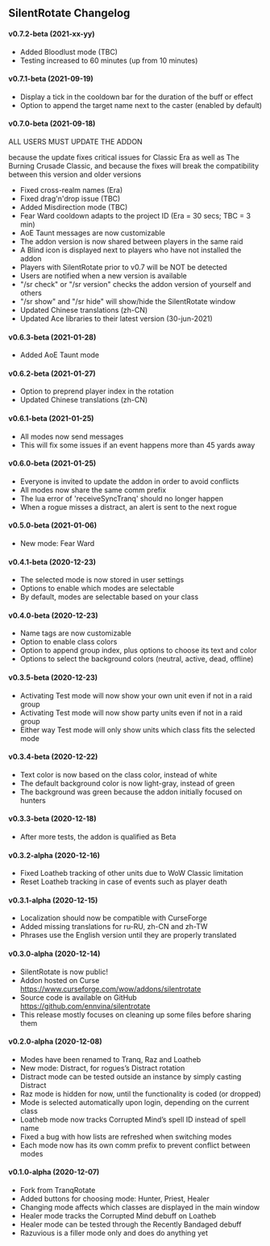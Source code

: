 ## SilentRotate Changelog

#### v0.7.2-beta (2021-xx-yy)

- Added Bloodlust mode (TBC)
- Testing increased to 60 minutes (up from 10 minutes)

#### v0.7.1-beta (2021-09-19)

- Display a tick in the cooldown bar for the duration of the buff or effect
- Option to append the target name next to the caster (enabled by default)

#### v0.7.0-beta (2021-09-18)

ALL USERS MUST UPDATE THE ADDON

because the update fixes critical issues for Classic Era as well as
The Burning Crusade Classic, and because the fixes will break the
compatibility between this version and older versions

- Fixed cross-realm names (Era)
- Fixed drag'n'drop issue (TBC)
- Added Misdirection mode (TBC)
- Fear Ward cooldown adapts to the project ID (Era = 30 secs; TBC = 3 min)
- AoE Taunt messages are now customizable
- The addon version is now shared between players in the same raid
- A Blind icon is displayed next to players who have not installed the addon
- Players with SilentRotate prior to v0.7 will be NOT be detected
- Users are notified when a new version is available
- "/sr check" or "/sr version" checks the addon version of yourself and others
- "/sr show" and "/sr hide" will show/hide the SilentRotate window
- Updated Chinese translations (zh-CN)
- Updated Ace libraries to their latest version (30-jun-2021)

#### v0.6.3-beta (2021-01-28)

- Added AoE Taunt mode

#### v0.6.2-beta (2021-01-27)

- Option to preprend player index in the rotation
- Updated Chinese translations (zh-CN)

#### v0.6.1-beta (2021-01-25)

- All modes now send messages
- This will fix some issues if an event happens more than 45 yards away

#### v0.6.0-beta (2021-01-25)

- Everyone is invited to update the addon in order to avoid conflicts
- All modes now share the same comm prefix
- The lua error of 'receiveSyncTranq' should no longer happen
- When a rogue misses a distract, an alert is sent to the next rogue

#### v0.5.0-beta (2021-01-06)

- New mode: Fear Ward

#### v0.4.1-beta (2020-12-23)

- The selected mode is now stored in user settings
- Options to enable which modes are selectable
- By default, modes are selectable based on your class

#### v0.4.0-beta (2020-12-23)

- Name tags are now customizable
- Option to enable class colors
- Option to append group index, plus options to choose its text and color
- Options to select the background colors (neutral, active, dead, offline)

#### v0.3.5-beta (2020-12-23)

- Activating Test mode will now show your own unit even if not in a raid group
- Activating Test mode will now show party units even if not in a raid group
- Either way Test mode will only show units which class fits the selected mode

#### v0.3.4-beta (2020-12-22)

- Text color is now based on the class color, instead of white
- The default background color is now light-gray, instead of green
- The background was green because the addon initially focused on hunters

#### v0.3.3-beta (2020-12-18)

- After more tests, the addon is qualified as Beta

#### v0.3.2-alpha (2020-12-16)

- Fixed Loatheb tracking of other units due to WoW Classic limitation
- Reset Loatheb tracking in case of events such as player death

#### v0.3.1-alpha (2020-12-15)

- Localization should now be compatible with CurseForge
- Added missing translations for ru-RU, zh-CN and zh-TW
- Phrases use the English version until they are properly translated

#### v0.3.0-alpha (2020-12-14)

- SilentRotate is now public!
- Addon hosted on Curse https://www.curseforge.com/wow/addons/silentrotate
- Source code is available on GitHub https://github.com/ennvina/silentrotate
- This release mostly focuses on cleaning up some files before sharing them

#### v0.2.0-alpha (2020-12-08)

- Modes have been renamed to Tranq, Raz and Loatheb
- New mode: Distract, for rogues’s Distract rotation
- Distract mode can be tested outside an instance by simply casting Distract
- Raz mode is hidden for now, until the functionality is coded (or dropped)
- Mode is selected automatically upon login, depending on the current class
- Loatheb mode now tracks Corrupted Mind’s spell ID instead of spell name
- Fixed a bug with how lists are refreshed when switching modes
- Each mode now has its own comm prefix to prevent conflict between modes

#### v0.1.0-alpha (2020-12-07)

- Fork from TranqRotate
- Added buttons for choosing mode: Hunter, Priest, Healer
- Changing mode affects which classes are displayed in the main window
- Healer mode tracks the Corrupted Mind debuff on Loatheb
- Healer mode can be tested through the Recently Bandaged debuff
- Razuvious is a filler mode only and does do anything yet
